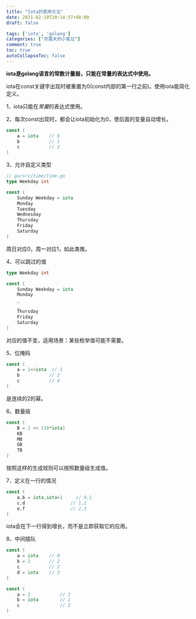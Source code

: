```yaml
---
title: "Iota的使用方法"
date: 2021-02-10T20:14:57+08:00
draft: false

tags: ['iota', 'golang']
categories: ["月霜天的小笔记"]
comment: true
toc: true
autoCollapseToc: false
---
```


**iota是golang语言的常数计量器，只能在常量的表达式中使用。**

iota在const关键字出现时被重置为0(const内部的第一行之前)。使用iota能简化定义。

1、iota只能在*常量*的表达式使用。

2、每次const出现时，都会让iota初始化为0，使后面的变量自动增长。

```go
const (
	a = iota	// 0
	b			// 1
	c			// 2
)
```

3、允许自定义类型

```go
// go/src/time/time.go
type Weekday int

const (
	Sunday Weekday = iota
	Monday
	Tuesday
	Wednesday
	Thursday
	Friday
	Saturday
)
```

周日对应0，周一对应1，如此类推。

4、可以跳过的值

```go
type Weekday int

const (
	Sunday Weekday = iota
	Monday
	_
	_
	Thursday
	Friday
	Saturday
)
```

对应的值不变，适用场景：某些枚举值可能不需要。

5、位掩码

```go
const (
	a = 1<<iota	 // 1
	b			// 2
	c			// 4
)
```

是连续的2的幂。

6、数量级

```go
const (
    B = 1 << (10*iota)
    KB
    MB
    GB
    TB
)
```

按照这样的生成规则可以按照数量级生成值。

7、定义在一行的情况

```go
const (
	a,b = iota,iota+1	  // 0,1
	c,d					// 1,2
	e,f					// 2,3
)
```

iota会在下一行得到增长，而不是立即获取它的应用。

8、中间插队

```go
const (
	a = iota	// 0
	b = 2		// 2
	c 			// 2
	d = iota	// 3
)
```

```go
const (
	a = 2			// 2
	b = iota		// 1
	c 				// 2
)
```

